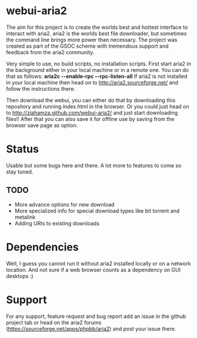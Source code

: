 webui-aria2
===========

The aim for this project is to create the worlds best and hottest interface to interact with aria2. aria2 is the worlds best file downloader, but sometimes the command line brings more power than necessary. The project was created as part of the GSOC scheme with tremendous support and feedback from the aria2 community.

Very simple to use, no build scripts, no installation scripts. First start aria2 in the background either in your local machine or in a remote one. You can do that as follows:
**aria2c --enable-rpc --rpc-listen-all**
If aria2 is not installed in your local machine then head on to http://aria2.sourceforge.net/ and follow the instructions there.

Then download the webui, you can either do that by downloading this repository and running index.html in the browser. Or you could just head on to http://ziahamza.github.com/webui-aria2/ and just start downloading files!! After that you can also save it for offline use by saving from the browser save page as option.


Status
===========
Usable but some bugs here and there. A lot more to features to come so stay tuned.

TODO
-----------
* More advance options for new download
* More specialized info for special download types like bit torrent and metalink
* Adding URIs to existing downloads


Dependencies
============
Well, I guess you cannot run it without aria2 installed locally or on a network location. And not sure if a web browser counts as a dependency on GUI desktops :)

Support
=======
For any support, feature request and bug report add an issue in the github project tab or head on the aria2 forums (https://sourceforge.net/apps/phpbb/aria2) and post your issue there.


